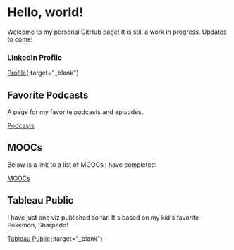 # Hello, world!

Welcome to my personal GitHub page! It is still a work in progress. Updates to come!

### LinkedIn Profile
[Profile](https://www.linkedin.com/in/ptmenchavez){:target="_blank"}

## Favorite Podcasts
A page for my favorite podcasts and episodes.

[Podcasts](ptmenchavez-github.io/podcasts)

## MOOCs
Below is a link to a list of MOOCs I have completed:

[MOOCs](/moocs.md)

## Tableau Public
I have just one viz published so far. It's based on my kid's favorite Pokemon, Sharpedo!

[Tableau Public](https://public.tableau.com/profile/phuong.thuy.menchavez#!/){:target="_blank"}

